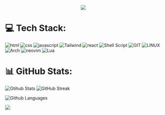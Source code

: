 <p align="center">
    <img src="https://readme-typing-svg.demolab.com?font=Pixelify+Sans&size=25&pause=1000&color=5D1EC1&center=true&vCenter=true&repeat=false&random=false&width=490&lines=I'll+come+up+with+something+to+write+here;-_-;" />
</p>

# 💻 Tech Stack:
![html](https://img.shields.io/badge/HTML5-E34F26?style=for-the-badge&logo=html5&logoColor=white) ![css](https://img.shields.io/badge/CSS3-1572B6?style=for-the-badge&logo=css3&logoColor=white) ![javascript](https://img.shields.io/badge/JavaScript-323330?style=for-the-badge&logo=javascript&logoColor=F7DF1E) ![Tailwind](https://img.shields.io/badge/Tailwind_CSS-38B2AC?style=for-the-badge&logo=tailwind-css&logoColor=white) ![react](https://img.shields.io/badge/React-20232A?style=for-the-badge&logo=react&logoColor=61DAFB) ![Shell Script](https://img.shields.io/badge/Shell_Script-121011?style=for-the-badge&logo=gnu-bash&logoColor=white) ![GIT](https://img.shields.io/badge/Git-fc6d26?style=for-the-badge&logo=git&logoColor=white) ![LINUX](https://img.shields.io/badge/Linux-FCC624?style=for-the-badge&logo=linux&logoColor=black) ![Arch](https://img.shields.io/badge/Arch_Linux-1793D1?style=for-the-badge&logo=arch-linux&logoColor=white) ![neovim](https://img.shields.io/badge/NeoVim-%2357A143.svg?&style=for-the-badge&logo=neovim&logoColor=white) ![Lua](https://img.shields.io/badge/lua-%232C2D72.svg?style=for-the-badge&logo=lua&logoColor=white)

# 📊 GitHub Stats:
![Gtihub Stats](https://github-readme-stats.vercel.app/api?username=No0ne003&theme=aura&hide_border=true&include_all_commits=true&count_private=false)
![GitHub Streak](https://streak-stats.demolab.com?user=No0ne003&theme=aura&hide_border=true&border_radius=0)<br/>

![Github Languages](https://github-readme-stats.vercel.app/api/top-langs/?username=No0ne003&theme=aura&hide_border=true&include_all_commits=false&count_private=false&layout=compact)

![](https://komarev.com/ghpvc/?username=No0ne003&style=for-the-badge&color=blueviolet)
